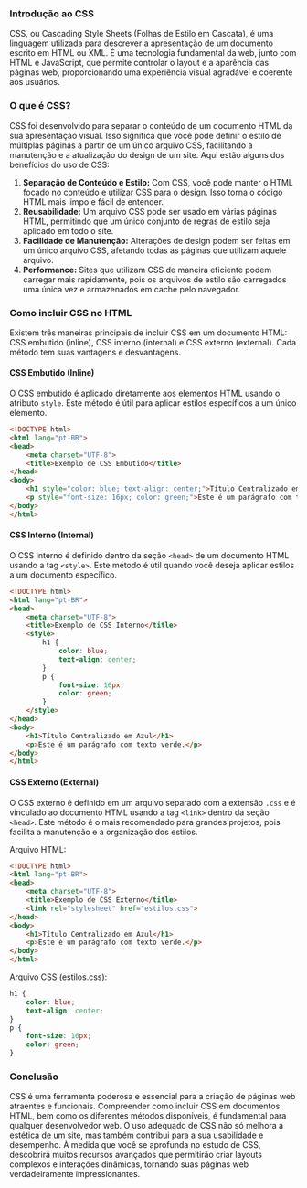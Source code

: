 ### Introdução ao CSS

CSS, ou Cascading Style Sheets (Folhas de Estilo em Cascata), é uma linguagem utilizada para descrever a apresentação de um documento escrito em HTML ou XML. É uma tecnologia fundamental da web, junto com HTML e JavaScript, que permite controlar o layout e a aparência das páginas web, proporcionando uma experiência visual agradável e coerente aos usuários.

### O que é CSS?

CSS foi desenvolvido para separar o conteúdo de um documento HTML da sua apresentação visual. Isso significa que você pode definir o estilo de múltiplas páginas a partir de um único arquivo CSS, facilitando a manutenção e a atualização do design de um site. Aqui estão alguns dos benefícios do uso de CSS:

1. **Separação de Conteúdo e Estilo:** Com CSS, você pode manter o HTML focado no conteúdo e utilizar CSS para o design. Isso torna o código HTML mais limpo e fácil de entender.
2. **Reusabilidade:** Um arquivo CSS pode ser usado em várias páginas HTML, permitindo que um único conjunto de regras de estilo seja aplicado em todo o site.
3. **Facilidade de Manutenção:** Alterações de design podem ser feitas em um único arquivo CSS, afetando todas as páginas que utilizam aquele arquivo.
4. **Performance:** Sites que utilizam CSS de maneira eficiente podem carregar mais rapidamente, pois os arquivos de estilo são carregados uma única vez e armazenados em cache pelo navegador.

### Como incluir CSS no HTML

Existem três maneiras principais de incluir CSS em um documento HTML: CSS embutido (inline), CSS interno (internal) e CSS externo (external). Cada método tem suas vantagens e desvantagens.

#### CSS Embutido (Inline)

O CSS embutido é aplicado diretamente aos elementos HTML usando o atributo `style`. Este método é útil para aplicar estilos específicos a um único elemento.

```html
<!DOCTYPE html>
<html lang="pt-BR">
<head>
    <meta charset="UTF-8">
    <title>Exemplo de CSS Embutido</title>
</head>
<body>
    <h1 style="color: blue; text-align: center;">Título Centralizado em Azul</h1>
    <p style="font-size: 16px; color: green;">Este é um parágrafo com texto verde.</p>
</body>
</html>
```

#### CSS Interno (Internal)

O CSS interno é definido dentro da seção `<head>` de um documento HTML usando a tag `<style>`. Este método é útil quando você deseja aplicar estilos a um documento específico.

```html
<!DOCTYPE html>
<html lang="pt-BR">
<head>
    <meta charset="UTF-8">
    <title>Exemplo de CSS Interno</title>
    <style>
        h1 {
            color: blue;
            text-align: center;
        }
        p {
            font-size: 16px;
            color: green;
        }
    </style>
</head>
<body>
    <h1>Título Centralizado em Azul</h1>
    <p>Este é um parágrafo com texto verde.</p>
</body>
</html>
```

#### CSS Externo (External)

O CSS externo é definido em um arquivo separado com a extensão `.css` e é vinculado ao documento HTML usando a tag `<link>` dentro da seção `<head>`. Este método é o mais recomendado para grandes projetos, pois facilita a manutenção e a organização dos estilos.

Arquivo HTML:

```html
<!DOCTYPE html>
<html lang="pt-BR">
<head>
    <meta charset="UTF-8">
    <title>Exemplo de CSS Externo</title>
    <link rel="stylesheet" href="estilos.css">
</head>
<body>
    <h1>Título Centralizado em Azul</h1>
    <p>Este é um parágrafo com texto verde.</p>
</body>
</html>
```

Arquivo CSS (estilos.css):

```css
h1 {
    color: blue;
    text-align: center;
}
p {
    font-size: 16px;
    color: green;
}
```

### Conclusão

CSS é uma ferramenta poderosa e essencial para a criação de páginas web atraentes e funcionais. Compreender como incluir CSS em documentos HTML, bem como os diferentes métodos disponíveis, é fundamental para qualquer desenvolvedor web. O uso adequado de CSS não só melhora a estética de um site, mas também contribui para a sua usabilidade e desempenho. À medida que você se aprofunda no estudo de CSS, descobrirá muitos recursos avançados que permitirão criar layouts complexos e interações dinâmicas, tornando suas páginas web verdadeiramente impressionantes.